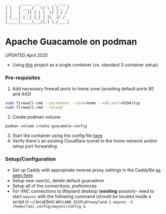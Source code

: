```sh
 _     _____ ___  _   _ _____
| |   | ____/ _ \| \ | |__  /
| |   |  _|| | | |  \| | / / 
| |___| |__| |_| | |\  |/ /_ 
|_____|_____\___/|_| \_/____|
```

# Apache Guacamole on podman

_UPDATED April 2025_

- Using [this](https://github.com/abesnier/docker-guacamole) project as a single container (vs. standard 3 container setup)

### Pre-requisites
1. Add necessary firewall ports to home zone (avoiding default ports 80 and 443)
```bash
sudo firewall-cmd --permanent --zone=home --add-port=8194/tcp
sudo firewall-cmd --reload
```
2. Create podman volume:
```bash
podman volume create guacamole-config
```
3. Start the container using the config file [here](https://github.com/leonzwrx/homelab-wiki/podman_configs/guacamole.txt)
4. Verify there's an existing Cloudflare tunnel to the home network and/or setup port forwarding

### Setup/Configuration
- Set up Caddy with appropriate reverse proxy settings in the Caddyfile [as seen here](https://github.com/leonzwrx/homelab-wiki/install_guides/caddy_on_podman.md)
- Setup new user(s), delete default guacadmin
- Setup all of the connections, preferences
- For VNC connections to Wayland desktop (**existing** session)- need to start `wayvnc` with the following  command (should be located inside a script in ~/.local/bin)
`WAYLAND_DISPLAY=wayland-1 wayvnc -C /home/leo/.config/wayvnc/config &`